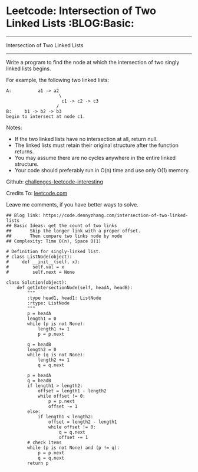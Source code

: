 # Leetcode: Intersection of Two Linked Lists     :BLOG:Basic:


---

Intersection of Two Linked Lists  

---

Write a program to find the node at which the intersection of two singly linked lists begins.  

For example, the following two linked lists:  

    A:          a1 -> a2
                        \
                         c1 -> c2 -> c3
                       /            
    B:     b1 -> b2 -> b3
    begin to intersect at node c1.

Notes:  

-   If the two linked lists have no intersection at all, return null.
-   The linked lists must retain their original structure after the function returns.
-   You may assume there are no cycles anywhere in the entire linked structure.
-   Your code should preferably run in O(n) time and use only O(1) memory.

Github: [challenges-leetcode-interesting](https://github.com/DennyZhang/challenges-leetcode-interesting/tree/master/intersection-of-two-linked-lists)  

Credits To: [leetcode.com](https://leetcode.com/problems/intersection-of-two-linked-lists/description/)  

Leave me comments, if you have better ways to solve.  

    ## Blog link: https://code.dennyzhang.com/intersection-of-two-linked-lists
    ## Basic Ideas: get the count of two links
    ##       Skip the longer link with a proper offset.
    ##       Then compare two links node by node
    ## Complexity: Time O(n), Space O(1)
    
    # Definition for singly-linked list.
    # class ListNode(object):
    #     def __init__(self, x):
    #         self.val = x
    #         self.next = None
    
    class Solution(object):
        def getIntersectionNode(self, headA, headB):
            """
            :type head1, head1: ListNode
            :rtype: ListNode
            """
            p = headA
            length1 = 0
            while (p is not None):
                length1 += 1
                p = p.next
    
            q = headB
            length2 = 0
            while (q is not None):
                length2 += 1
                q = q.next
    
            p = headA
            q = headB
            if length1 > length2:
                offset = length1 - length2
                while offset != 0:
                    p = p.next
                    offset -= 1
            else:
                if length1 < length2:
                    offset = length2 - length1
                    while offset != 0:
                        q = q.next
                        offset -= 1
            # check items
            while (p is not None) and (p != q):
                p = p.next
                q = q.next
            return p